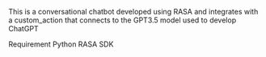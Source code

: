 This is a conversational chatbot developed using RASA and integrates with a custom_action that connects to the GPT3.5 model used to develop ChatGPT

Requirement Python
RASA SDK

